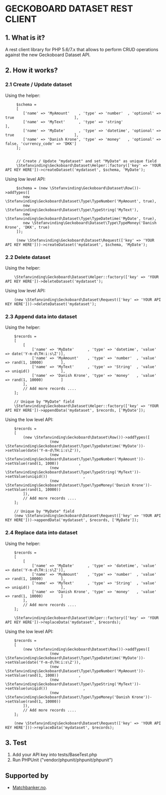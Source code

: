 GECKOBOARD DATASET REST CLIENT
==============================

## 1. What is it?

A rest client library for PHP 5.6/7.x that allows to perform CRUD operations against the new Geckoboard Dataset API.


## 2. How it works?

### 2.1 Create / Update dataset

Using the helper:

         $schema =
         [
            ['name' => 'MyAmount'    , 'type' => 'number'  , 'optional' => true                           ],
            ['name' => 'MyText'      , 'type' => 'string'                                                 ],
            ['name' => 'MyDate'      , 'type' => 'datetime', 'optional' => true                           ],
            ['name' => 'Danish Krone', 'type' => 'money'   , 'optional' => false, 'currency_code' => 'DKK']
         ];
         
         
         // Create / Update "mydataset" and set "MyDate" as unique field
         \Stefanvinding\Geckoboard\Dataset\Helper::factory(['key' => 'YOUR API KEY HERE'])->createDataset('mydataset', $schema, 'MyDate');
         
Using low level API:
         
         $schema = (new \Stefanvinding\Geckoboard\Dataset\Row())->addTypes([
            new \Stefanvinding\Geckoboard\Dataset\Type\TypeNumber('MyAmount', true),
            new \Stefanvinding\Geckoboard\Dataset\Type\TypeString('MyText'),
            new \Stefanvinding\Geckoboard\Dataset\Type\TypeDatetime('MyDate', true),
            new \Stefanvinding\Geckoboard\Dataset\Type\TypeMoney('Danish Krone', 'DKK', true)             
         ]);
         
         (new \Stefanvinding\Geckoboard\Dataset\Request(['key' => 'YOUR API KEY HERE']))->createDataset('mydataset', $schema, 'MyDate');



### 2.2 Delete dataset
 
Using the helper:

        \Stefanvinding\Geckoboard\Dataset\Helper::factory(['key' => 'YOUR API KEY HERE'])->deleteDataset('mydataset');

Using low level API:

        (new \Stefanvinding\Geckoboard\Dataset\Request(['key' => 'YOUR API KEY HERE']))->deleteDataset('mydataset');
        

### 2.3 Append data into dataset

Using the helper:

        $records = 
        [
            [
                ['name' => 'MyDate'      , 'type' => 'datetime', 'value' => date('Y-m-d\TH:i:s\Z')],
                ['name' => 'MyAmount'    , 'type' => 'number'  , 'value' => rand(1, 10000)        ],
                ['name' => 'MyText'      , 'type' => 'String'  , 'value' => uniqid()              ],
                ['name' => 'Danish Krone', 'type' => 'money'   , 'value' => rand(1, 10000)        ]
            ],
            // Add more records ....            
        ];
              
        // Unique by "MyDate" field
        \Stefanvinding\Geckoboard\Dataset\Helper::factory(['key' => 'YOUR API KEY HERE'])->appendData('mydataset', $records, ['MyDate']);
        

Using the low level API:


        $records =
        [
            (new \Stefanvinding\Geckoboard\Dataset\Row())->addTypes([
                        (new \Stefanvinding\Geckoboard\Dataset\Type\TypeDatetime('MyDate'))->setValue(date('Y-m-d\TH:i:s\Z')),
                        (new \Stefanvinding\Geckoboard\Dataset\Type\TypeNumber('MyAmount'))->setValue(rand(1, 1000))         ,
                        (new \Stefanvinding\Geckoboard\Dataset\Type\TypeString('MyText'))->setValue(uniqid())                ,               
                        (new \Stefanvinding\Geckoboard\Dataset\Type\TypeMoney('Danish Krone'))->setValue(rand(1, 10000))
            ]),                                
            // Add more records ....            
        ];
               
        // Unique by "MyDate" field
        (new \Stefanvinding\Geckoboard\Dataset\Request(['key' => 'YOUR API KEY HERE']))->appendData('mydataset', $records, ['MyDate']);
        

### 2.4 Replace data into dataset
                
Using the helper:

        $records = 
        [
            [
                ['name' => 'MyDate'      , 'type' => 'datetime', 'value' => date('Y-m-d\TH:i:s\Z')],
                ['name' => 'MyAmount'    , 'type' => 'number'  , 'value' => rand(1, 10000)        ],
                ['name' => 'MyText'      , 'type' => 'String'  , 'value' => uniqid()              ],
                ['name' => 'Danish Krone', 'type' => 'money'   , 'value' => rand(1, 10000)        ]
            ],
            // Add more records ....            
        ];
                     
        \Stefanvinding\Geckoboard\Dataset\Helper::factory(['key' => 'YOUR API KEY HERE'])->replaceData('mydataset', $records);
        

Using the low level API:


        $records =
        [
            (new \Stefanvinding\Geckoboard\Dataset\Row())->addTypes([
                        (new \Stefanvinding\Geckoboard\Dataset\Type\TypeDatetime('MyDate'))->setValue(date('Y-m-d\TH:i:s\Z')),
                        (new \Stefanvinding\Geckoboard\Dataset\Type\TypeNumber('MyAmount'))->setValue(rand(1, 1000))         ,
                        (new \Stefanvinding\Geckoboard\Dataset\Type\TypeString('MyText'))->setValue(uniqid())                ,               
                        (new \Stefanvinding\Geckoboard\Dataset\Type\TypeMoney('Danish Krone'))->setValue(rand(1, 10000))
            ]),                                
            // Add more records ....            
        ];
               
        (new \Stefanvinding\Geckoboard\Dataset\Request(['key' => 'YOUR API KEY HERE']))->replaceData('mydataset', $records);
        
        
## 3. Test

1) Add your API key into tests/BaseTest.php
2) Run PHPUnit ("vendor/phpunit/phpunit/phpunit")


## Supported by

- [Matchbanker.no](https://matchbanker.no/).
